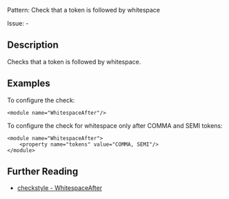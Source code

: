 Pattern: Check that a token is followed by whitespace

Issue: -

## Description

Checks that a token is followed by whitespace. 

## Examples

To configure the check: 
    
    
    <module name="WhitespaceAfter"/>
            

To configure the check for whitespace only after COMMA and SEMI tokens: 
    
    
    <module name="WhitespaceAfter">
        <property name="tokens" value="COMMA, SEMI"/>
    </module>

## Further Reading

* [checkstyle - WhitespaceAfter](http://checkstyle.sourceforge.net/config_whitespace.html#WhitespaceAfter)
